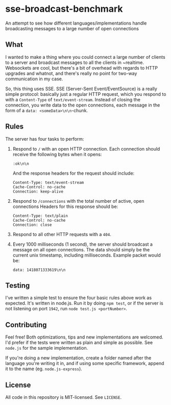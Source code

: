 # sse-broadcast-benchmark

An attempt to see how different languages/implementations handle broadcasting messages to a large number of open connections

## What

I wanted to make a thing where you could connect a large number of clients to a server and broadcast messages to all the clients in ~realtime. Websockets are cool, but there's a bit of overhead with regards to HTTP upgrades and whatnot, and there's really no point for two-way communication in my case.

So, this thing uses SSE. SSE (Server-Sent Event/EventSource) is a really simple protocol: basically just a regular HTTP request, which you respond to with a `Content-Type` of `text/event-stream`. Instead of closing the connection, you write data to the open connections, each message in the form of a `data: <someData>\n\n`-chunk.

## Rules

The server has four tasks to perform:

1. Respond to `/` with an open HTTP connection. Each connection should receive the following bytes when it opens:
    
    ```
    :ok\n\n
    ```

    And the response headers for the request should include:
    
    ```
    Content-Type: text/event-stream
    Cache-Control: no-cache
    Connection: keep-alive
    ```
    
2. Respond to `/connections` with the total number of active, open connections Headers for this response should be:
    
    ```
    Content-Type: text/plain
    Cache-Control: no-cache
    Connection: close
    ```

3. Respond to all other HTTP requests with a `404`.
4. Every 1000 milliseconds (1 second), the server should broadcast a message on all open connections. The data should simply be the current unix timestamp, including milliseconds. Example packet would be:
    
    ```
    data: 1418071333619\n\n
    ```

## Testing

I've written a simple test to ensure the four basic rules above work as expected. It's written in node.js. Run it by doing `npm test`, or if the server is not listening on port `1942`, run `node test.js <portNumber>`.

## Contributing

Feel free! Both optimizations, tips and new implementations are welcomed. I'd prefer if the tests were written as plain and simple as possible. See `node.js` for the sample implementation.

If you're doing a new implementation, create a folder named after the language you're writing it in, and if using some specific framework, append it to the name (eg. `node.js-express`).

## License

All code in this repository is MIT-licensed. See `LICENSE`.